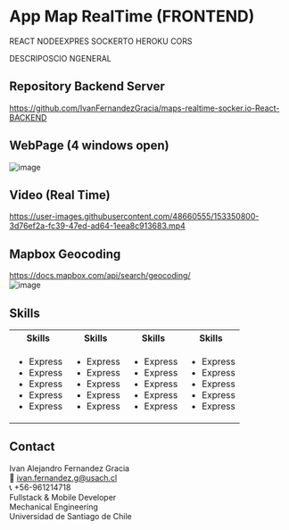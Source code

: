 # App Map RealTime (FRONTEND)
REACT NODEEXPRES SOCKERTO HEROKU 
CORS

DESCRIPOSCIO NGENERAL 


## Repository Backend Server
https://github.com/IvanFernandezGracia/maps-realtime-socker.io-React-BACKEND

## WebPage (4 windows open)
![image](https://user-images.githubusercontent.com/48660555/153350733-e5eae72a-fd67-4d5a-82b9-3c95a1560f09.png)

## Video (Real Time)
https://user-images.githubusercontent.com/48660555/153350800-3d76ef2a-fc39-47ed-ad64-1eea8c913683.mp4


## Mapbox Geocoding
https://docs.mapbox.com/api/search/geocoding/   
![image](https://user-images.githubusercontent.com/48660555/152697851-507faf6c-4645-4b4f-bfd3-d3bcf5610a62.png)



<!-- Tech -->
## Skills
<table>
  <tbody>
    <tr>
      <th align="center">Skills</th>
      <th align="center">Skills</th>  
      <th align="center">Skills</th>
      <th align="center">Skills</th>
    </tr>
        <td>
        <ul>
          <li>Express</li>
          <li>Express</li>
          <li>Express</li>
          <li>Express</li>
          <li>Express</li>
        </ul>
      </td>    
        <td>
        <ul>
          <li>Express</li>
          <li>Express</li>
          <li>Express</li>
          <li>Express</li>
          <li>Express</li>
        </ul>
      </td>
        <td>
        <ul>
          <li>Express</li>
          <li>Express</li>
          <li>Express</li>
          <li>Express</li>
          <li>Express</li>
        </ul>
        </td>    
        <td>
         <ul>
          <li>Express</li>
          <li>Express</li>
          <li>Express</li>
          <li>Express</li>
          <li>Express</li>
        </ul>
      </td>
  </tbody>
</table>


<!-- CONTACT -->
## Contact
Ivan Alejandro Fernandez Gracia  
:email: ivan.fernandez.g@usach.cl  
:telephone_receiver: +56-961214718  
Fullstack & Mobile Developer  
Mechanical Engineering  
Universidad de Santiago de Chile
